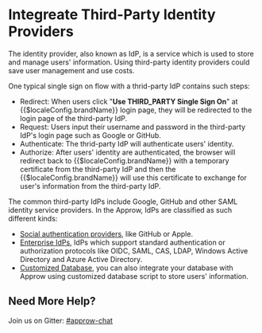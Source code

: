 # Integreate Third-Party Identity Providers

<LastUpdated/>

The identity provider, also known as IdP, is a service which is used to store and manage users' information. Using third-party identity providers could save user management and use costs.

One typical single sign on flow with a thrid-party IdP contains such steps:

- Redirect: When users click "**Use THIRD_PARTY Single Sign On**" at {{$localeConfig.brandName}} login page, they will be redirected to the login page of the third-party IdP.
- Request: Users input their username and password in the third-party IdP's login page such as Google or GitHub.
- Authenticate: The thrid-party IdP will authenticate users' identity. 
- Authorize: After users' identity are authenticated, the browser will redirect back to {{$localeConfig.brandName}} with a temporary certificate from the third-party IdP and then the {{$localeConfig.brandName}} will use this certificate to exchange for user's information from the third-party IdP.

The common third-party IdPs include Google, GitHub and other SAML identity service providers. In the Approw, IdPs are classified as such different kinds:

- [Social authentication providers](./social.md), like GitHub or Apple.
- [Enterprise IdPs](./enterprise.md), IdPs which support standard authentication or authorization protocols like OIDC, SAML, CAS, LDAP, Windows Active Directory and Azure Active Directory.
- [Customized Database](/guides/database-connection/overview.md), you can also integrate your database with Approw using customized database script to store users' information.



## Need More Help?

Join us on Gitter: [#approw-chat](https://gitter.im/authing-chat/community)
